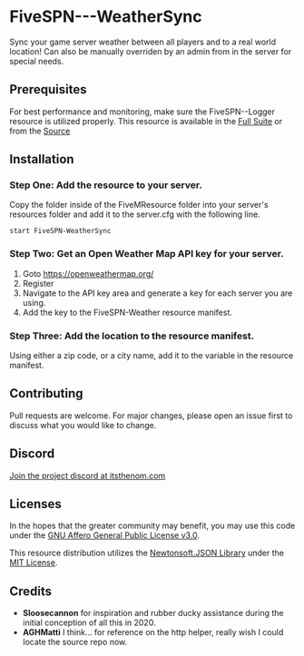 # FiveSPN---WeatherSync

Sync your game server weather between all players and to a real world location! Can also be manually overriden by an admin from in the server for special needs.

## Prerequisites

For best performance and monitoring, make sure the FiveSPN--Logger resource is utilized properly. This resource is available in the [Full Suite](https://github.com/SourPatchNom/FiveSPN---Suite) or from the [Source](https://github.com/SourPatchNom/FiveSPN---Logger)

## Installation

### Step One: Add the resource to your server.
Copy the folder inside of the FiveMResource folder into your server's resources folder and add it to the server.cfg with the following line. 
```
start FiveSPN-WeatherSync
```

### Step Two: Get an Open Weather Map API key for your server.

1. Goto https://openweathermap.org/
2. Register
3. Navigate to the API key area and generate a key for each server you are using.
4. Add the key to the FiveSPN-Weather resource manifest.

### Step Three: Add the location to the resource manifest.

Using either a zip code, or a city name, add it to the variable in the resource manifest.

## Contributing

Pull requests are welcome. For major changes, please open an issue first to discuss what you would like to change.

## Discord
[Join the project discord at itsthenom.com](http://itsthenom.com/)

## Licenses

In the hopes that the greater community may benefit, you may use this code under the [GNU Affero General Public License v3.0](LICENSE). 

This resource distribution utilizes the [Newtonsoft.JSON Library](https://github.com/JamesNK/Newtonsoft.Json) under the [MIT License](https://github.com/JamesNK/Newtonsoft.Json/blob/master/LICENSE.md).

## Credits
* <b>Sloosecannon</b> for inspiration and rubber ducky assistance during the initial conception of all this in 2020.
* <b>AGHMatti</b> I think... for reference on the http helper, really wish I could locate the source repo now.
